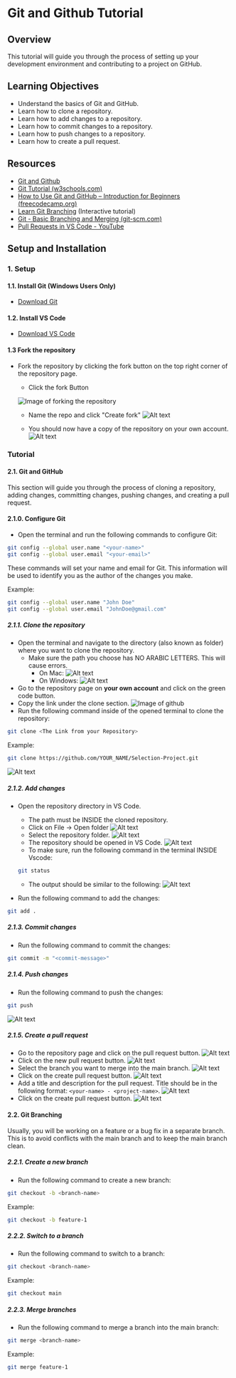 # Git and Github Tutorial

## Overview

This tutorial will guide you through the process of setting up your development environment and contributing to a project on GitHub.

## Learning Objectives

- Understand the basics of Git and GitHub.
- Learn how to clone a repository.
- Learn how to add changes to a repository.
- Learn how to commit changes to a repository.
- Learn how to push changes to a repository.
- Learn how to create a pull request.

## Resources

- [Git and Github](https://www.youtube.com/watch?v=tRZGeaHPoaw)
- [Git Tutorial (w3schools.com)](https://www.w3schools.com/git/default.asp)
- [How to Use Git and GitHub – Introduction for Beginners (freecodecamp.org)](https://www.freecodecamp.org/news/introduction-to-git-and-github/)
- [Learn Git Branching](https://learngitbranching.js.org/) (Interactive tutorial)
- [Git - Basic Branching and Merging (git-scm.com)](https://git-scm.com/book/en/v2/Git-Branching-Basic-Branching-and-Merging)
- [Pull Requests in VS Code - YouTube](https://www.youtube.com/watch?v=LdSwWxVzUpo)

## Setup and Installation

### 1. Setup

#### 1.1. Install Git (Windows Users Only)

- [Download Git](https://git-scm.com/downloads)

#### 1.2. Install VS Code

- [Download VS Code](https://code.visualstudio.com/download)

#### 1.3 Fork the repository

- Fork the repository by clicking the fork button on the top right corner of the repository page.
  - Click the fork Button

  ![Image of forking the repository](./readme/image.png)

  - Name the repo and click "Create fork"
  ![Alt text](/readme/image25.png)

  - You should now have a copy of the repository on your own account.
  ![Alt text](/readme/image26.png)

### Tutorial

#### 2.1. Git and GitHub

This section will guide you through the process of cloning a repository, adding changes, committing changes, pushing changes, and creating a pull request.

#### 2.1.0. Configure Git

- Open the terminal and run the following commands to configure Git:

```bash
git config --global user.name "<your-name>"
git config --global user.email "<your-email>"
```

These commands will set your name and email for Git. This information will be used to identify you as the author of the changes you make.

Example:

```bash
git config --global user.name "John Doe"
git config --global user.email "JohnDoe@gmail.com"
```

##### 2.1.1. Clone the repository

- Open the terminal and navigate to the directory (also known as folder) where you want to clone the repository.
  - Make sure the path you choose has NO ARABIC LETTERS. This will cause errors.
    - On Mac:
  ![Alt text](/readme/image17.png)
    - On Windows:
  ![Alt text](/readme/image20.png)
- Go to the repository page on **your own account** and click on the green code button.
- Copy the link under the clone section.
![Image of github](/readme/image1.png)
- Run the following command inside of the opened terminal to clone the repository:

```bash
git clone <The Link from your Repository>
```

Example:

```bash
git clone https://github.com/YOUR_NAME/Selection-Project.git
```

![Alt text](./readme/image3.png)

##### 2.1.2. Add changes

- Open the repository directory in VS Code.
  - The path must be INSIDE the cloned repository.
  - Click on File -> Open folder
  ![Alt text](/readme/image21.png)
  - Select the repository folder.
  ![Alt text](/readme/image22.png)
  - The repository should be opened in VS Code.
  ![Alt text](/readme/image18.png)
  - To make sure, run the following command in the terminal INSIDE Vscode:

  ```bash
  git status
  ```

  - The output should be similar to the following:
  ![Alt text](/readme/image19.png)

- Run the following command to add the changes:

```bash
git add .
```

##### 2.1.3. Commit changes

- Run the following command to commit the changes:

```bash
git commit -m "<commit-message>"
```

##### 2.1.4. Push changes

- Run the following command to push the changes:

```bash
git push
```

![Alt text](/readme/image6.png)

##### 2.1.5. Create a pull request

- Go to the repository page and click on the pull request button.
![Alt text](/readme/image7.png)
- Click on the new pull request button.
![Alt text](/readme/image8.png)
- Select the branch you want to merge into the main branch.
![Alt text](/readme/image9.png)
- Click on the create pull request button.
![Alt text](/readme/image10.png)
- Add a title and description for the pull request. Title should be in the following format: `<your-name> - <project-name>`.
![Alt text](/readme/image11.png)
- Click on the create pull request button.
![Alt text](/readme/image12.png)

#### 2.2. Git Branching

Usually, you will be working on a feature or a bug fix in a separate branch. This is to avoid conflicts with the main branch and to keep the main branch clean.

##### 2.2.1. Create a new branch

- Run the following command to create a new branch:

```bash
git checkout -b <branch-name>
```

Example:

```bash
git checkout -b feature-1
```

##### 2.2.2. Switch to a branch

- Run the following command to switch to a branch:

```bash
git checkout <branch-name>
```

Example:

```bash
git checkout main
```

##### 2.2.3. Merge branches

- Run the following command to merge a branch into the main branch:

```bash
git merge <branch-name>
```

Example:

```bash
git merge feature-1
```
